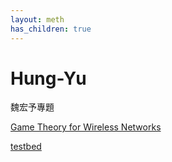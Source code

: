 ```yaml
---
layout: meth
has_children: true
---
```

# Hung-Yu
魏宏予專題

[Game Theory for Wireless Networks](Game%20Theory%20for%20Wireless%20Network/Game%20Theory%20for%20Wireless%20Networks)

[testbed](testbed/testbed)
